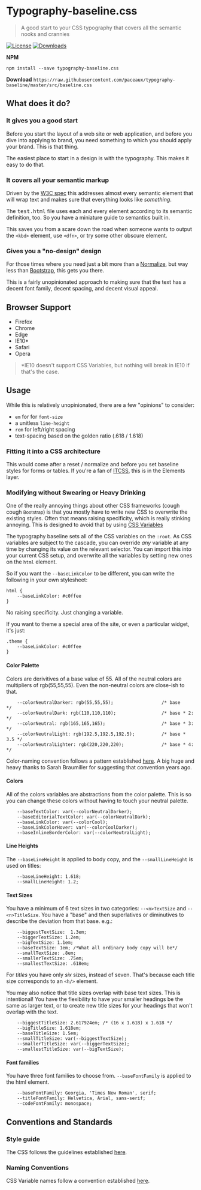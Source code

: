 # Typography-baseline.css
> A good start to your CSS typography that covers all the semantic nooks and crannies

[![License][license-image]][license-url] [![Downloads][downloads-image]][downloads-url]

**NPM**
```
npm install --save typography-baseline.css
```

**Download**
`https://raw.githubusercontent.com/paceaux/typography-baseline/master/src/baseline.css`

## What does it do?
### It gives you a good start
Before you start the layout of a web site or web application, and before you dive into applying to brand, you need something to which you should apply your brand. This is that thing. 

The easiest place to start in a design is with the typography. This makes it easy to do that. 

### It covers all your semantic markup
Driven by the [W3C spec](https://www.w3.org/TR/html5/) this addresses almost every semantic element that will wrap text and makes sure that everything looks like _something_. 

The <samp>test.html</samp> file  uses each and every element according to its semantic definition, too. So you have a miniature guide to semantics built in.

This saves you from a scare down the road when someone wants to output the `<kbd>` element, use `<dfn>`, or try some other obscure element. 

### Gives you a "no-design" design
For those times where you need just a bit more than a [Normalize](http://necolas.github.io/normalize.css/), but way less than [Bootstrap](https://getbootstrap.com/), this gets you there. 

This is a fairly unopinionated approach to making sure that the text has a decent font family, decent spacing, and decent visual appeal. 

## Browser Support
* Firefox
* Chrome
* Edge
* IE10*
* Safari
* Opera

 >*IE10 doesn't support CSS Variables, but nothing will break in IE10 if that's the case. 

## Usage
While this is relatively unopinionated, there are a few "opinions" to consider:

* `em` for for `font-size`
* a unitless `line-height`
* `rem` for left/right spacing
* text-spacing based on the golden ratio (.618 / 1.618)

### Fitting it into a CSS architecture
This would come after a reset / normalize and before you set baseline styles for forms or tables. If you're a fan of [ITCSS](https://www.xfive.co/blog/itcss-scalable-maintainable-css-architecture/), this is in the Elements layer.

### Modifying without Swearing or Heavy Drinking
One of the really annoying things about other CSS frameworks (cough cough <small>Bootstrap</small>) is that you mostly have to write new CSS to overwrite the existing styles. Often that means raising specificity, which is really stinking annoying. This is designed to avoid that by using [CSS Variables](https://developer.mozilla.org/en-US/docs/Web/CSS/Using_CSS_custom_properties)


The typography baseline sets all of the CSS variables on the `:root`. As CSS variables are subject to the cascade, you can override _any_ variable at any time by changing its value on the relevant selector. You can import this into your current CSS setup, and overwrite all the variables by setting new ones on the `html` element. 

So if you want the `--baseLinkColor` to be different, you can write the following in your own stylesheet:

```
html {
    --baseLinkColor: #c0ffee
}
```

No raising specificity. Just changing a variable. 

If you want to theme a special area of the site, or even a particular widget, it's just:

```
.theme {
    --baseLinkColor: #c0ffee
}
```


#### Color Palette
Colors are derivitives of a base value of 55. All of the neutral colors are multipliers of rgb(55,55,55). Even the non-neutral colors are close-ish to that. 

```
    --colorNeutralDarker: rgb(55,55,55);                  /* base       */
    --colorNeutralDark: rgb(110,110,110);                 /* base * 2:  */
    --colorNeutral: rgb(165,165,165);                     /* base * 3:  */
    --colorNeutralLight: rgb(192.5,192.5,192.5);          /* base * 3.5 */
    --colorNeutralLighter: rgb(220,220,220);              /* base * 4:  */
```
Color-naming convention follows a pattern established [here](https://codepen.io/paceaux/pen/XdxQza). A big huge and heavy thanks to Sarah Braumiller for suggesting that convention years ago. 

#### Colors
All of the colors variables are abstractions from the color palette. This is so you can change these colors without having to touch your neutral palette. 

```
    --baseTextColor: var(--colorNeutralDarker);
    --baseEditorialTextColor: var(--colorNeutralDark);
    --baseLinkColor: var(--colorCool);
    --baseLinkColorHover: var(--colorCoolDarker);
    --baseInlineBorderColor: var(--colorNeutralLight);
```

#### Line Heights
The `--baseLineHeight` is applied to body copy, and the `--smallLineHeight` is used on titles:

```    
    --baseLineHeight: 1.618;
    --smallLineHeight: 1.2;
```

#### Text Sizes
You have a minimum of 6 text sizes in two categories: `--<n>TextSize` and `--<n>TitleSize`. You have a "base" and then superlatives or diminutives to describe the deviation from that base. e.g.:


```
    --biggestTextSize:  1.3em;
    --biggerTextSize: 1.2em;
    --bigTextSize: 1.1em;
    --baseTextSize: 1em; /*What all ordinary body copy will be*/
    --smallTextSize: .8em;
    --smallerTextSize: .75em;
    --smallestTextSize: .618em;
```

For _titles_ you have only _six_ sizes, instead of seven. That's because each title size corresponds to an `<h/>` element. 

You may also notice that title sizes overlap with base text sizes. This is intentional! You have the flexibility to have your smaller headings be the same as larger text, or to create new title sizes for your headings that won't overlap with the text. 


```
    --biggestTitleSize: 2.617924em; /* (16 x 1.618) x 1.618 */
    --bigTitleSize: 1.618em;
    --baseTitleSize: 1.5em;
    --smallTitleSize: var(--biggestTextSize);
    --smallerTitleSize: var(--biggerTextSize);
    --smallestTitleSize: var(--bigTextSize);
```

#### Font families
You have three font families to choose from. `--baseFontFamily` is applied to the html element. 

```
    --baseFontFamily: Georgia, 'Times New Roman', serif;
    --titleFontFamily: Helvetica, Arial, sans-serif;
    --codeFontFamily: monospace;
```

## Conventions and Standards

### Style guide
The CSS follows the guidelines established [here](https://gist.github.com/paceaux/f31e278613ab29b74a412a7eb5046422).

### Naming Conventions
CSS Variable names follow a convention established [here](https://gist.github.com/paceaux/8638765e747f5bd6387b721cde99e066#sassscssstylus-naming).


[license-image]: http://img.shields.io/npm/l/typography-baseline.css.svg
[license-url]: LICENSE
[downloads-image]: http://img.shields.io/npm/dm/typography-baseline.css.svg
[downloads-url]: http://npm-stat.com/charts.html?package=typography-baseline.css

